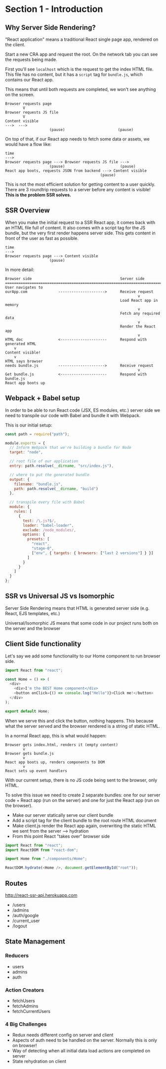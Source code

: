 # Section 1 - Introduction

## Why Server Side Rendering?

"React application" means a traditional React single page app, rendered on the client.

Start a new CRA app and request the root. On the network tab you can see the requests being made.

First you'll see `localhost` which is the request to get the index HTML file. This file has no content, but it has a `script` tag for `bundle.js`, which contains our React app.

This means that until both requests are completed, we won't see anything on the screen.

```
Browser requests page
        V
Browser requests JS file
        V
Content visible
--->  --->
                    (pause)                        (pause)
```

On top of that, if our React app needs to fetch some data or assets, we would have a flow like:

```
time
--->
Browser requests page ---> Browser requests JS file --->
                    (pause)                         (pause)
React app boots, requests JSON from backend ---> Content visible
                                           (pause)
```

This is not the most efficient solution for getting content to a user quickly. There are 3 roundtrip requests to a server before any content is visible! **This is the problem SSR solves.**

## SSR Overview

When you make the initial request to a SSR React app, it comes back with an HTML file full of content. It also comes with a script tag for the JS bundle, but the very first render happens server side. This gets content in front of the user as fast as possible.

```
time
--->
Browser requests page ---> Content visible
                    (pause)
```

In more detail:

```
Browser side                                        Server side
==================================================================================
User navigates to
ourApp.com              --------------------->      Receive request
                                                            v
                                                    Load React app in memory
                                                            v
                                                    Fetch any required data
                                                            v
                                                    Render the React app
                                                            v
HTML doc                <---------------------      Respond with generated HTML
    v
Content visible!
    v
HTML says browser
needs bundle.js         --------------------->      Receive request
                                                            v
Get bundle.js           <---------------------      Respond with bundle.js
React app boots up
```

## Webpack + Babel setup

In order to be able to run React code (JSX, ES modules, etc.) server side we need to transpile our code with Babel and bundle it with Webpack.

This is our initial setup:

```js
const path = require("path");

module.exports = {
  // Inform Webpack that we're building a bundle for Node
  target: "node",

  // root file of our application
  entry: path.resolve(__dirname, "src/index.js"),

  // where to put the generated bundle
  output: {
    filename: "bundle.js",
    path: path.resolve(__dirname, "build")
  },

  // transpile every file with Babel
  module: {
    rules: [
      {
        test: /\.js?$/,
        loader: "babel-loader",
        exclude: /node_modules/,
        options: {
          presets: [
            "react",
            "stage-0",
            ["env", { targets: { browsers: ["last 2 versions"] } }]
          ]
        }
      }
    ]
  }
};
```

## SSR vs Universal JS vs Isomorphic

Server Side Rendering means that HTML is generated server side (e.g. React, EJS templates, etc.)

Universal/Isomorphic JS means that some code in our project runs both on the server and the browser

## Client Side functionality

Let's say we add some functionality to our Home component to run browser side.

```js
import React from "react";

const Home = () => (
  <div>
    <div>I'm the BEST Home component</div>
    <button onClick={() => console.log("Hello")}>Click me!</button>
  </div>
);

export default Home;
```

When we serve this and click the button, nothing happens. This because what the server served and the browser rendered is a string of static HTML.

In a normal React app, this is what would happen:

```
Browser gets index.html, renders it (empty content)
        v
Browser gets bundle.js
        v
React app boots up, renders components to DOM
        v
React sets up event handlers
```

With our current setup, there is no JS code being sent to the browser, only HTML.

To solve this issue we need to create 2 separate bundles: one for our server code + React app (run on the server) and one for just the React app (run on the browser).

- Make our server statically serve our client bundle
- Add a script tag for the client bundle to the root route HTML document
- Make client.js render the React app again, overwriting the static HTML we sent from the server --> hydration
- From this point React "takes over" browser side

```js
import React from "react";
import ReactDOM from "react-dom";

import Home from "./components/Home";

ReactDOM.hydrate(<Home />, document.getElementById("root"));
```

## Routes

http://react-ssr-api.herokuapp.com

- /users
- /admins
- /auth/google
- /current_user
- /logout

## State Management

### Reducers

- users
- admins
- auth

### Action Creators

- fetchUsers
- fetchAdmins
- fetchCurrentUsers

### 4 Big Challenges

- Redux needs different config on server and client
- Aspects of auth need to be handled on the server. Normally this is only on browser!
- Way of detecting when all initial data load actions are completed on server
- State rehydration on client
